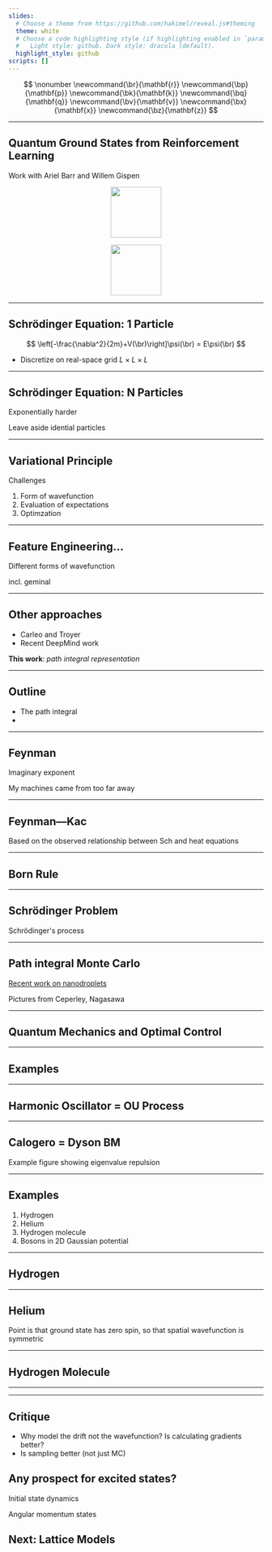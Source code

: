 ```yaml
---
slides:
  # Choose a theme from https://github.com/hakimel/reveal.js#theming
  theme: white
  # Choose a code highlighting style (if highlighting enabled in `params.toml`)
  #   Light style: github. Dark style: dracula (default).
  highlight_style: github
scripts: []
---
```


$$
\nonumber
\newcommand{\br}{\mathbf{r}}
\newcommand{\bp}{\mathbf{p}}
\newcommand{\bk}{\mathbf{k}}
\newcommand{\bq}{\mathbf{q}}
\newcommand{\bv}{\mathbf{v}}
\newcommand{\bx}{\mathbf{x}}
\newcommand{\bz}{\mathbf{z}}
$$

---

## Quantum Ground States from Reinforcement Learning

Work with Ariel Barr and Willem Gispen

<p align="center">
<img src="ariel.png" width=100>
</p>

<p align="center">
<img src="willem.png" width=100>
</p>

---

## Schrödinger Equation: 1 Particle

$$
\left[-\frac{\nabla^2}{2m}+V(\br)\right]\psi(\br) = E\psi(\br)
$$

- Discretize on real-space grid $L\times L\times L$


---

## Schrödinger Equation: N Particles



Exponentially harder

Leave aside idential particles

---

## Variational Principle

Challenges

1. Form of wavefunction
2. Evaluation of expectations
3. Optimzation

---

## Feature Engineering...

Different forms of wavefunction

incl. geminal

---


## Other approaches

- Carleo and Troyer
- Recent DeepMind work

__This work__: _path integral representation_

---

## Outline

- The path integral
- 

---

## Feynman

Imaginary exponent

My machines came from too far away

---

## Feynman—Kac

Based on the observed relationship between Sch and heat equations

---

## Born Rule

---

## Schrödinger Problem

Schrödinger's process

---

## Path integral Monte Carlo

[Recent work on nanodroplets](https://www.diva-portal.org/smash/get/diva2:828485/FULLTEXT01.pdf)

Pictures from Ceperley, Nagasawa

---

## Quantum Mechanics and Optimal Control


---

## Examples

---

## Harmonic Oscillator = OU Process

---

## Calogero = Dyson BM

Example figure showing eigenvalue repulsion

---

## Examples

1. Hydrogen
2. Helium
3. Hydrogen molecule
4. Bosons in 2D Gaussian potential

---

## Hydrogen

---

## Helium

Point is that ground state has zero spin, so that spatial wavefunction is symmetric

---

## Hydrogen Molecule


---

---

## Critique

- Why model the drift not the wavefunction? Is calculating gradients better?
- Is sampling better (not just MC)

## Any prospect for excited states?

Initial state dynamics

Angular momentum states

## Next: Lattice Models
